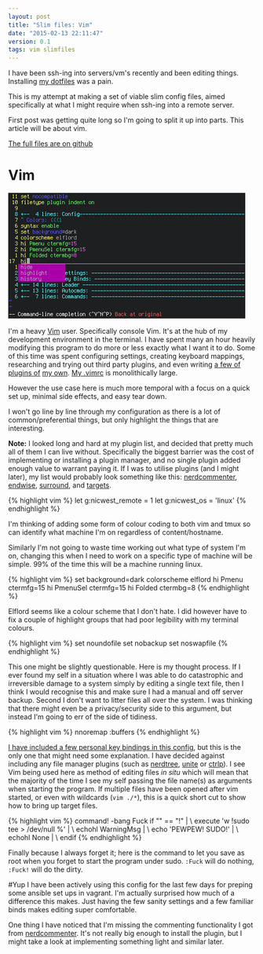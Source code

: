 ```yaml
---
layout: post
title: "Slim files: Vim"
date: "2015-02-13 22:11:47"
version: 0.1
tags: vim slimfiles
---
```


I have been ssh-ing into servers/vm's recently and been editing things. Installing
[my dotfiles][dotfiles] was a pain. 

This is my attempt at making a set of viable slim config files, aimed
specifically at what I might require when ssh-ing into a remote server.

First post was getting quite long so I'm going to split it up into parts. This
article will be about vim.

[The full files are on github][slimfiles]

# Vim

![Elflord colour scheme][elflord]

I'm a heavy [Vim][vim] user. Specifically console Vim. It's at the hub of my
development environment in the terminal. I have spent many an hour heavily
modifying this program to do more or less exactly what I want it to do. Some of
this time was spent configuring settings, creating keyboard mappings,
researching and trying out third party plugins, and even writing 
[a few of][templatebucket] [plugins of][arrow] [my own][QQ]. 
[My .vimrc][bigvimrc] is monolithically large.

However the use case here is much more temporal with a focus on a quick set up,
minimal side effects, and easy tear down.

I won't go line by line through my configuration as there is a lot of
common/preferential things, but only highlight the things that are interesting.

**Note:** I looked long and hard at my plugin list, and decided that pretty much
all of them I can live without. Specifically the biggest barrier was the cost of
implementing or installing a plugin manager, and no single plugin added enough
value to warrant paying it. If I was to utilise plugins (and I might later), 
my list would probably look something like this: [nerdcommenter][nerdcommenter],
[endwise][endwise], [surround][surround], and [targets][targets].

{% highlight vim %}
let g:nicwest_remote = 1
let g:nicwest_os = 'linux'
{% endhighlight %}

I'm thinking of adding some form of colour coding to both vim and tmux so can
identify what machine I'm on regardless of content/hostname.

Similarly I'm not going to waste time working out what type of system I'm on,
changing this when I need to work on a specific type of machine will be simple.
99% of the time this will be a machine running linux.

{% highlight vim %}
set background=dark
colorscheme elflord
hi Pmenu ctermfg=15
hi PmenuSel ctermfg=15
hi Folded ctermbg=8
{% endhighlight %}

Elflord seems like a colour scheme that I don't hate. I did however have to
fix a couple of highlight groups that had poor legibility with my terminal
colours.

{% highlight vim %}
set noundofile
set nobackup 
set noswapfile
{% endhighlight %}

This one might be slightly questionable. Here is my thought process. If I ever
found my self in a situation where I was able to do catastrophic and
irreversible damage to a system simply by editing a single text file, then I 
think I would recognise this and make sure I had a manual and off server backup.
Second I don't want to litter files all over the system. I was thinking that
there might even be a privacy/security side to this argument, but instead I'm
going to err of the side of tidiness.

{% highlight vim %}
nnoremap <c-b> :buffers<CR>
{% endhighlight %}

[I have included a few personal key bindings in this config][keybindings], but 
this is the only one that might need some explanation. I have decided against
including any file manager plugins (such as [nerdtree][nerdtree], [unite][unite]
or [ctrlp][ctrlp]). I see Vim being used here as method of editing files 
*in situ* which will mean that the majority of the time I see my self passing
the file name(s) as arguments when starting the program. If multiple files have
been opened after vim started, or even with wildcards (`vim ./*`), this is a 
quick short cut to show how to bring up target files.

{% highlight vim %}
command! -bang Fuck if "<bang>" == "!" |
      \ execute 'w !sudo tee > /dev/null %' |
      \ echohl WarningMsg |
      \ echo 'PEWPEW! SUDO!' |
      \ echohl None |
      \ endif
{% endhighlight %}

Finally because I always forget it; here is the command to let you save as root
when you forget to start the program under sudo. `:Fuck` will do nothing,
`:Fuck!` will do the dirty.

#Yup
I have been actively using this config for the last few days for preping some
ansible set ups in vagrant. I'm actually surprised how much of a difference this
makes. Just having the few sanity settings and a few familiar binds makes
editing super comfortable.

One thing I have noticed that I'm missing the commenting functionality I got
from [nerdcommenter][nerdcommenter]. It's not really big enough to install the
plugin, but I might take a look at implementing something light and similar
later.

[dotfiles]: http://github.com/nicwest/.dotfiles
[slimfiles]: http://github.com/nicwest/slimfiles
[vim]: http://vim.org
[templatebucket]: https://github.com/nicwest/template-bucket
[arrow]: https://github.com/nicwest/vim-arrow
[QQ]: https://github.com/nicwest/QQ.vim
[nerdcommenter]: https://github.com/scrooloose/nerdcommenter
[endwise]: https://github.com/tpope/vim-endwise
[surround]: https://github.com/tpope/vim-surround
[targets]: https://github.com/wellle/targets.vim
[keybindings]: https://github.com/nicwest/slimfiles/blob/master/.vimrc#L57-L79
[nerdtree]: https://github.com/scrooloose/nerdtree
[unite]: https://github.com/Shougo/unite.vim
[ctrlp]: https://github.com/ctrlpvim/ctrlp.vim
[bigvimrc]: https://github.com/nicwest/.dotfiles/blob/master/vim/.vimrc

[elflord]: /imgs/elflord.png "Elflord colorscheme"
